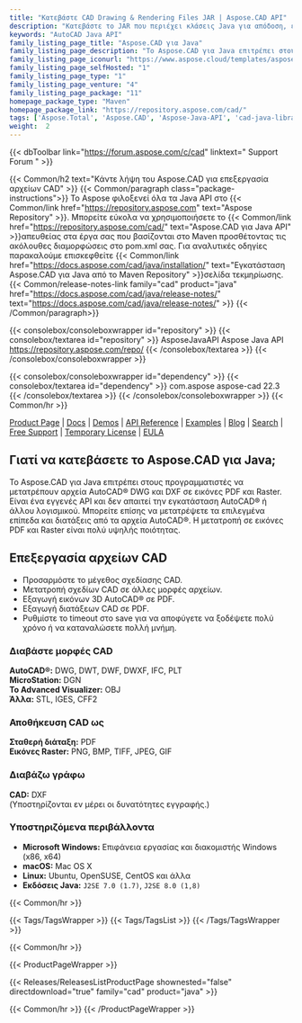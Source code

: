 ```yaml
---
title: "Κατεβάστε CAD Drawing & Rendering Files JAR | Aspose.CAD API"
description: "Κατεβάστε το JAR που περιέχει κλάσεις Java για απόδοση, επεξεργασία, αναφορά και μετατροπή σχεδίων AutoCAD®. Υποστηρίζει 3D στερεά, κωνικά, σφαίρα, torus, κύλινδρο, κουτί και σφήνα κ.λπ."
keywords: "AutoCAD Java API"
family_listing_page_title: "Aspose.CAD για Java"
family_listing_page_description: "Το Aspose.CAD για Java επιτρέπει στους προγραμματιστές να μετατρέπουν αρχεία AutoCAD DWG και DXF και DGN, DWF, DWFX, IFC, IGS, IGES, STL, DWT, CF2, CFF2, OBJ σε αρχεία PDF, SVG, WMF και Raster. Είναι ένα εγγενές API και δεν απαιτεί την εγκατάσταση του AutoCAD ή άλλου λογισμικού."
family_listing_page_iconurl: "https://www.aspose.cloud/templates/aspose/App_Themes/V3/images/cad/272x272/aspose_cad-for-java-min.png"
family_listing_page_selfHosted: "1"
family_listing_page_type: "1"
family_listing_page_venture: "4"
family_listing_page_package: "11"
homepage_package_type: "Maven"
homepage_package_link: "https://repository.aspose.com/cad/"
tags: ['Aspose.Total', 'Aspose.CAD', 'Aspose-Java-API', 'cad-java-library', 'cad-java-class', 'DWG', 'DXF', 'DGN', 'IFC', 'IGES', 'STL', 'DWT', 'PLT', 'DWF', 'DWFx', 'CFF2', 'OBJ', 'PDF', 'TIFF', 'JPEG', 'PNG', 'GIF', 'BMP', 'Maven', 'Windows', 'Linux', 'Mac', 'J2SE', 'drawing', 'cad-drawing', 'raster-image', 'export-3D', 'autocad', 'cad-layout', 'mesh-model', 'ATTRIB', 'MTEXT', '3D-solids', 'conic', 'sphere', 'torus', 'cylinder', 'box', 'wedge', 'wired-models', '3D-faces', 'Unix']
weight:  2
---
```


{{< dbToolbar link="https://forum.aspose.com/c/cad" linktext=" Support Forum " >}}

{{< Common/h2 text="Κάντε λήψη του Aspose.CAD για επεξεργασία αρχείων CAD"  >}}
{{< Common/paragraph class="package-instructions">}}
Το Aspose φιλοξενεί όλα τα Java API στο
{{< Common/link href="https://repository.aspose.com" text="Aspose Repository"  >}}. Μπορείτε εύκολα να χρησιμοποιήσετε το
{{< Common/link href="https://repository.aspose.com/cad/" text="Aspose.CAD για Java API"  >}}απευθείας στα έργα σας που βασίζονται στο Maven προσθέτοντας τις ακόλουθες διαμορφώσεις στο pom.xml σας. Για αναλυτικές οδηγίες παρακαλούμε επισκεφθείτε
{{< Common/link href="https://docs.aspose.com/cad/java/installation/" text="Εγκατάσταση Aspose.CAD για Java από το Maven Repository"  >}}σελίδα τεκμηρίωσης.
{{< Common/release-notes-link family="cad" product="java" href="https://docs.aspose.com/cad/java/release-notes/" text="https://docs.aspose.com/cad/java/release-notes/"  >}}
{{< /Common/paragraph>}}

{{< consolebox/consoleboxwrapper id="repository" >}}
   {{< consolebox/textarea id="repository" >}}
      <repository>
      <id>AsposeJavaAPI</id>
      <name>Aspose Java API</name>
      <url>https://repository.aspose.com/repo/</url>
      </repository>
   {{< /consolebox/textarea >}}
{{< /consolebox/consoleboxwrapper >}}

{{< consolebox/consoleboxwrapper id="dependency" >}}
   {{< consolebox/textarea id="dependency" >}}
      <dependency>
      <groupId>com.aspose</groupId>
      <artifactId>aspose-cad</artifactId>
      <version>22.3</version>
      </dependency>
   {{< /consolebox/textarea >}}
{{< /consolebox/consoleboxwrapper >}}
{{< Common/hr >}}

[Product Page](https://products.aspose.com/cad/java) | [Docs](https://docs.aspose.com/cad/java/) | [Demos](https://products.aspose.app/cad/family) | [API Reference](https://apireference.aspose.com/cad/java) | [Examples](https://github.com/aspose-cad/Aspose.CAD-for-Java) | [Blog](https://blog.aspose.com/category/cad/) | [Search](https://search.aspose.com/) | [Free Support](https://forum.aspose.com/c/cad) | [Temporary License](https://purchase.aspose.com/temporary-license) | [EULA](https://about.aspose.com/legal/eula/)

## Γιατί να κατεβάσετε το Aspose.CAD για Java;

Το Aspose.CAD για Java επιτρέπει στους προγραμματιστές να μετατρέπουν αρχεία AutoCAD® DWG και DXF σε εικόνες PDF και Raster. Είναι ένα εγγενές API και δεν απαιτεί την εγκατάσταση AutoCAD® ή άλλου λογισμικού. Μπορείτε επίσης να μετατρέψετε τα επιλεγμένα επίπεδα και διατάξεις από τα αρχεία AutoCAD®. Η μετατροπή σε εικόνες PDF και Raster είναι πολύ υψηλής ποιότητας.

## Επεξεργασία αρχείων CAD

- Προσαρμόστε το μέγεθος σχεδίασης CAD.
- Μετατροπή σχεδίων CAD σε άλλες μορφές αρχείων.
- Εξαγωγή εικόνων 3D AutoCAD® σε PDF.
- Εξαγωγή διατάξεων CAD σε PDF.
- Ρυθμίστε το timeout στο save για να αποφύγετε να ξοδέψετε πολύ χρόνο ή να καταναλώσετε πολλή μνήμη.

### Διαβάστε μορφές CAD

**AutoCAD®:** DWG, DWT, DWF, DWXF, IFC, PLT\
**MicroStation:** DGN\
**Το Advanced Visualizer:** OBJ\
**Άλλα:** STL, IGES, CFF2

### Αποθήκευση CAD ως

**Σταθερή διάταξη:** PDF\
**Εικόνες Raster:** PNG, BMP, TIFF, JPEG, GIF

### Διαβάζω γράφω

**CAD:** DXF\
(Υποστηρίζονται εν μέρει οι δυνατότητες εγγραφής.)

### Υποστηριζόμενα περιβάλλοντα

- **Microsoft Windows:** Επιφάνεια εργασίας και διακομιστής Windows (x86, x64)
- **macOS:** Mac OS X
- **Linux:** Ubuntu, OpenSUSE, CentOS και άλλα
- **Εκδόσεις Java:** `J2SE 7.0 (1.7)`, `J2SE 8.0 (1,8)`

{{< Common/hr >}}

{{< Tags/TagsWrapper >}}
{{< Tags/TagsList >}}
{{< /Tags/TagsWrapper >}}

{{< Common/hr >}}

{{< ProductPageWrapper >}}
<!-- ReleasesListProductPage-->
{{< Releases/ReleasesListProductPage shownested="false"  directdownload="true" family="cad" product="java" >}}
<!-- /ReleasesListProductPage-->
{{< Common/hr >}}
{{< /ProductPageWrapper >}}

